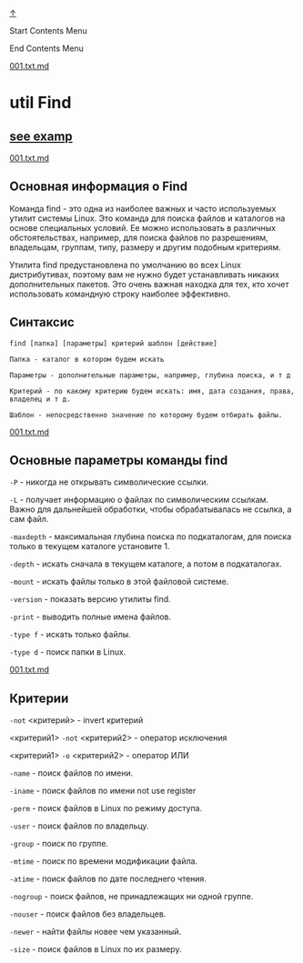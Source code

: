 
<!-- [[__TOC_]] -->

<a name=top></a>
<a class=top-link hide href=#top>↑</a>

Start Contents Menu

<!-- TOC tocDepth:1..6 chapterDepth:1..6 -->

<!-- /TOC -->

End Contents Menu

<!--
CMND: ufl_stl0 9 /home/st/REPOBARE/_repo/NBash/.arb/util.ax/find.ram/.grot/opus.d/one.d/cntx.ins.d /home/st/REPOBARE/_repo/NBash/.arb/util.ax/find.ram/.grot/opus.d/one.d/cntx.res.md 2

PPWD: /home/st/REPOBARE/_repo/NBash/.arb/util.ax/find.ram/.grot/opus.d/one.d

FLOW: /home/st/REPOBARE/_repo/sta/.d/.st_rc_d.data.d/ufl_stl0/.flow.d/009_dr2m

DATE: 1731568559_14112024141559

DATX: 1731568559
-->


[001.txt.md](/REPOBARE/_repo/NBash/.arb/util.ax/find.ram/.grot/opus.d/one.d/cntx.ins.d/001.txt.md)



# util Find

## [see examp](/REPOBARE/_repo/NBash/.arb/util/find.ram/.grot/opus.d/one.d/.ins_dr/001.rcm.d/res.md)



[001.txt.md](/REPOBARE/_repo/NBash/.arb/util.ax/find.ram/.grot/opus.d/one.d/cntx.ins.d/002.d/001.txt.md)



## Основная информация о Find

Команда find - это одна из наиболее важных и часто используемых утилит системы Linux. Это команда для поиска файлов и каталогов на основе специальных условий. Ее можно использовать в различных обстоятельствах, например, для поиска файлов по разрешениям, владельцам, группам, типу, размеру и другим подобным критериям.

Утилита find предустановлена по умолчанию во всех Linux дистрибутивах, поэтому вам не нужно будет устанавливать никаких дополнительных пакетов. Это очень важная находка для тех, кто хочет использовать командную строку наиболее эффективно.

## Синтаксис

    find [папка] [параметры] критерий шаблон [действие]

    Папка - каталог в котором будем искать
    
    Параметры - дополнительные параметры, например, глубина поиска, и т д
    
    Критерий - по какому критерию будем искать: имя, дата создания, права, владелец и т д.
    
    Шаблон - непосредственно значение по которому будем отбирать файлы.


[001.txt.md](/REPOBARE/_repo/NBash/.arb/util.ax/find.ram/.grot/opus.d/one.d/cntx.ins.d/003.d/001.txt.md)



## Основные параметры команды find

`-P` - никогда не открывать символические ссылки.

`-L` - получает информацию о файлах по символическим ссылкам. Важно для дальнейшей обработки, чтобы обрабатывалась не ссылка, а сам файл.

`-maxdepth` - максимальная глубина поиска по подкаталогам, для поиска только в текущем каталоге установите 1.

`-depth` - искать сначала в текущем каталоге, а потом в подкаталогах.

`-mount` - искать файлы только в этой файловой системе.

`-version` - показать версию утилиты find.

`-print` - выводить полные имена файлов.

`-type f` - искать только файлы.

`-type d` - поиск папки в Linux.


[001.txt.md](/REPOBARE/_repo/NBash/.arb/util.ax/find.ram/.grot/opus.d/one.d/cntx.ins.d/004.d/001.txt.md)



## Критерии

`-not` <критерий> - invert критерий

<критерий1> `-not` <критерий2> - оператор исключения

<критерий1> `-o` <критерий2> - оператор ИЛИ

`-name` - поиск файлов по имени.

`-iname` - поиск файлов по имени not use register

`-perm` - поиск файлов в Linux по режиму доступа.

`-user` - поиск файлов по владельцу.

`-group` - поиск по группе.

`-mtime` - поиск по времени модификации файла.

`-atime` - поиск файлов по дате последнего чтения.

`-nogroup` - поиск файлов, не принадлежащих ни одной группе.

`-nouser` - поиск файлов без владельцев.

`-newer` - найти файлы новее чем указанный.

`-size` - поиск файлов в Linux по их размеру.




